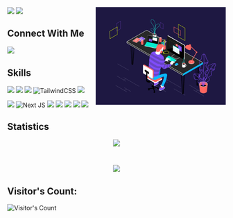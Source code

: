 

<!-- If you're copying this please give a little credit -->

<img align="right" alt="GIF" src="file/web.gif" width=300 />

<img src="https://img.shields.io/badge/-Birat%20Dev%20Poudel.-blue?style=for-the-badge" width=400>


<img src="https://img.shields.io/badge/-Tired%20of%20Being%20so%20Tired.-black?style=for-the-badge" width=400>

<h2>Connect With Me</h2>


<a href="https://twitter.com/sirgilmour">
  <img src="https://img.shields.io/badge/Twitter-1DA1F2?style=for-the-badge&logo=twitter&logoColor=white">
</a> 



## Skills

![](https://img.shields.io/badge/Python-3776AB?style=for-the-badge&logo=python&logoColor=white)
![](https://img.shields.io/badge/HTML5-E34F26?style=for-the-badge&logo=html5&logoColor=white)
![](https://img.shields.io/badge/CSS3-1572B6?style=for-the-badge&logo=css3&logoColor=white)
![TailwindCSS](https://img.shields.io/badge/tailwindcss-%2338B2AC.svg?style=for-the-badge&logo=tailwind-css&logoColor=white)
![](https://img.shields.io/badge/JavaScript-F7DF1E?style=for-the-badge&logo=javascript&logoColor=black)
<!-- ![](https://img.shields.io/badge/TypeScript-007ACC?style=for-the-badge&logo=typescript&logoColor=white) -->
![](https://img.shields.io/badge/React-20232A?style=for-the-badge&logo=react&logoColor=61DAFB)
![Next JS](https://img.shields.io/badge/Next-black?style=for-the-badge&logo=next.js&logoColor=white)
![](https://img.shields.io/badge/Django-092E20?style=for-the-badge&logo=django&logoColor=white)
![](https://img.shields.io/badge/PostgreSQL-316192?style=for-the-badge&logo=postgresql&logoColor=white)
![](https://img.shields.io/badge/Git-F05032?style=for-the-badge&logo=git&logoColor=white)
![](https://img.shields.io/badge/Amazon_AWS-232F3E?style=for-the-badge&logo=amazon-aws&logoColor=white)
![](https://img.shields.io/badge/microsoft%20azure-0089D6?style=for-the-badge&logo=microsoft-azure&logoColor=white)

## Statistics

<div align='center'>
  <img src="https://github-readme-stats.vercel.app/api?username=biratdevpoudel&theme=midnight-purple&count_private=true&show_icons=true" height=200>
</div>  

#

<div align="center">
        <img src="https://github-readme-streak-stats.herokuapp.com/?user=biratdevpoudel&theme=black-ice&hide_border=true&stroke=0000&background=060A0CD0"/>
</div>



## Visitor's Count:


![Visitor's Count](https://profile-counter.glitch.me/%7Bbiratdevpoudel%7D/count.svg)
